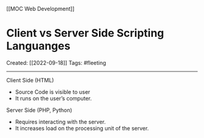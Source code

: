 [[MOC Web Development]]

# Client vs Server Side Scripting Languanges
Created:  [[2022-09-18]]
Tags: #fleeting 

---
Client Side (HTML)
- Source Code is visible to user
- It runs on the user’s computer.


Server Side (PHP, Python)
- Requires interacting with the server.
- It increases load on the processing unit of the server.













